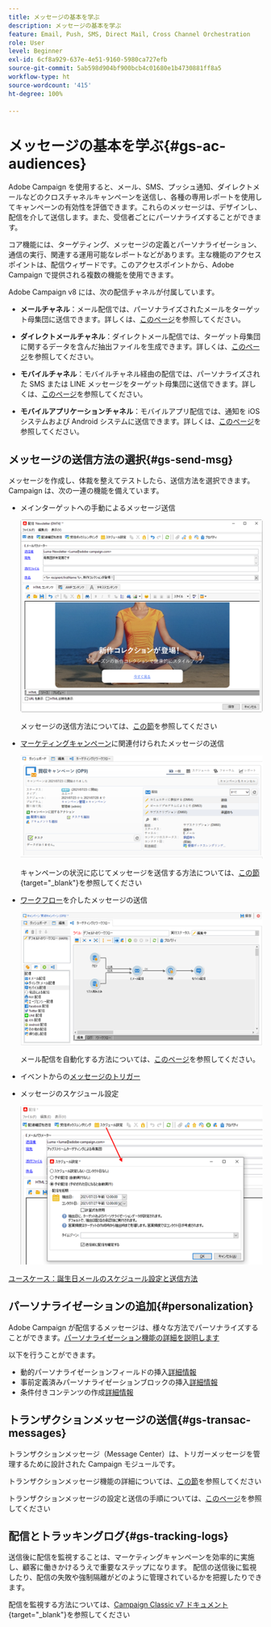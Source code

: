 ```yaml
---
title: メッセージの基本を学ぶ
description: メッセージの基本を学ぶ
feature: Email, Push, SMS, Direct Mail, Cross Channel Orchestration
role: User
level: Beginner
exl-id: 6cf8a929-637e-4e51-9160-5980ca727efb
source-git-commit: 5ab598d904bf900bcb4c01680e1b4730881ff8a5
workflow-type: ht
source-wordcount: '415'
ht-degree: 100%

---
```


# メッセージの基本を学ぶ{#gs-ac-audiences}

Adobe Campaign を使用すると、メール、SMS、プッシュ通知、ダイレクトメールなどのクロスチャネルキャンペーンを送信し、各種の専用レポートを使用してキャンペーンの有効性を評価できます。これらのメッセージは、デザインし、配信を介して送信します。また、受信者ごとにパーソナライズすることができます。

コア機能には、ターゲティング、メッセージの定義とパーソナライゼーション、通信の実行、関連する運用可能なレポートなどがあります。主な機能のアクセスポイントは、配信ウィザードです。このアクセスポイントから、Adobe Campaign で提供される複数の機能を使用できます。

Adobe Campaign v8 には、次の配信チャネルが付属しています。

* **メールチャネル**：メール配信では、パーソナライズされたメールをターゲット母集団に送信できます。詳しくは、[このページ](../send/email.md)を参照してください。

* **ダイレクトメールチャネル**：ダイレクトメール配信では、ターゲット母集団に関するデータを含んだ抽出ファイルを生成できます。詳しくは、[このページ](../send/direct-mail.md)を参照してください。

* **モバイルチャネル**：モバイルチャネル経由の配信では、パーソナライズされた SMS または LINE メッセージをターゲット母集団に送信できます。詳しくは、[このページ](../send/sms.md)を参照してください。

* **モバイルアプリケーションチャネル**：モバイルアプリ配信では、通知を iOS システムおよび Android システムに送信できます。詳しくは、[このページ](../send/push.md)を参照してください。

<!--
* **LINE channel**: LINE deliveries let you send messages on LINE, an instant messaging application available on all smartphones. Learn more in [this page](../send/line.md)
-->

## メッセージの送信方法の選択{#gs-send-msg}

メッセージを作成し、体裁を整えてテストしたら、送信方法を選択できます。 Campaign は、次の一連の機能を備えています。

* メインターゲットへの手動によるメッセージ送信

  ![](assets/send-email.png)

  メッセージの送信方法については、[この節](../send/send.md)を参照してください

* [マーケティングキャンペーン](campaigns.md)に関連付けられたメッセージの送信

  ![](assets/deliveries-in-a-campaign.png)

  キャンペーンの状況に応じてメッセージを送信する方法については、[この節](https://experienceleague.adobe.com/docs/campaign/automation/campaign-orchestration/marketing-campaign-deliveries.html?lang=ja){target="_blank"}を参照してください

* [ワークフロー](../config/workflows.md)を介したメッセージの送信

  ![](assets/send-in-a-wf.png)

  メール配信を自動化する方法については、[このページ](../../automation/workflow/delivery.md)を参照してください。

* イベントからの[メッセージのトリガー](../send/transactional.md)

* メッセージのスケジュール設定

  ![](assets/schedule-send.png)

[ユースケース：誕生日メールのスケジュール設定と送信方法](../../automation/workflow/send-a-birthday-email.md)


## パーソナライゼーションの追加{#personalization}

Adobe Campaign が配信するメッセージは、様々な方法でパーソナライズすることができます。[パーソナライゼーション機能の詳細を説明します](../send/personalize.md)

以下を行うことができます。

* 動的パーソナライゼーションフィールドの挿入[詳細情報](../send/personalization-fields.md)
* 事前定義済みパーソナライゼーションブロックの挿入[詳細情報](../send/personalization-blocks.md)
* 条件付きコンテンツの作成[詳細情報](../send/conditions.md)

## トランザクションメッセージの送信{#gs-transac-messages}

トランザクションメッセージ（Message Center）は、トリガーメッセージを管理するために設計された Campaign モジュールです。

トランザクションメッセージ機能の詳細については、[この節](../architecture/architecture.md#transac-msg-archi)を参照してください

トランザクションメッセージの設定と送信の手順については、[このページ](../send/transactional.md)を参照してください


## 配信とトラッキングログ{#gs-tracking-logs}

送信後に配信を監視することは、マーケティングキャンペーンを効率的に実施し、顧客に働きかけるうえで重要なステップになります。 配信の送信後に監視したり、配信の失敗や強制隔離がどのように管理されているかを把握したりできます。

配信を監視する方法については、[Campaign Classic v7 ドキュメント](https://experienceleague.adobe.com/docs/campaign-classic/using/sending-messages/monitoring-deliveries/about-delivery-monitoring.html?lang=ja#sending-messages){target="_blank"}を参照してください

